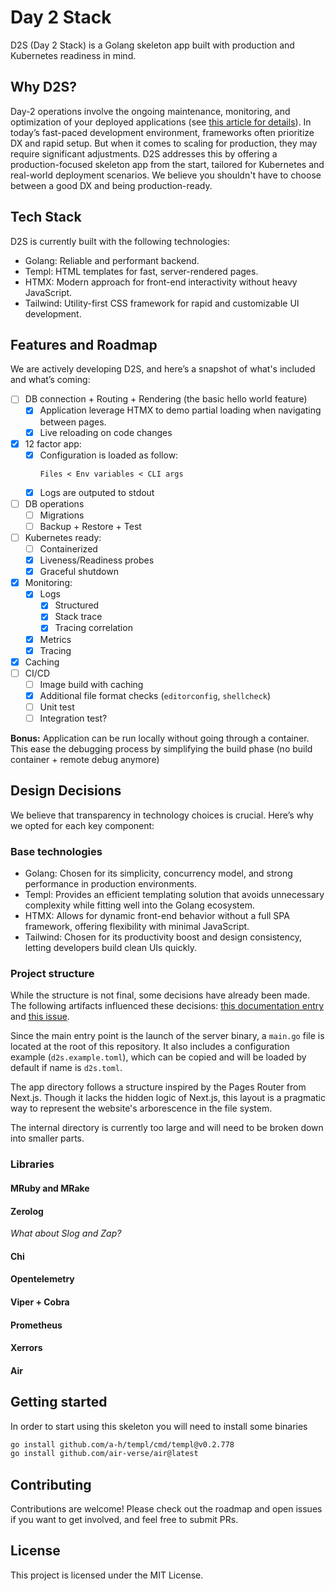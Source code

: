Day 2 Stack
===========

D2S (Day 2 Stack) is a Golang skeleton app built with production and Kubernetes readiness in mind.

Why D2S?
--------

Day-2 operations involve the ongoing maintenance, monitoring, and optimization of your
deployed applications (see [this article for details][day_2_ref]).
In today’s fast-paced development environment, frameworks often prioritize DX and rapid setup.
But when it comes to scaling for production, they may require significant adjustments.
D2S addresses this by offering a production-focused skeleton app from the start,
tailored for Kubernetes and real-world deployment scenarios.
We believe you shouldn't have to choose between a good DX and being production-ready.

Tech Stack
----------

D2S is currently built with the following technologies:

- Golang: Reliable and performant backend.
- Templ: HTML templates for fast, server-rendered pages.
- HTMX: Modern approach for front-end interactivity without heavy JavaScript.
- Tailwind: Utility-first CSS framework for rapid and customizable UI development.


Features and Roadmap
--------------------

We are actively developing D2S, and here’s a snapshot of what's included and what’s coming:

- [ ] DB connection + Routing + Rendering (the basic hello world feature)
	- [x] Application leverage HTMX to demo partial loading when navigating between pages.
	- [x] Live reloading on code changes
- [x] 12 factor app:
	- [x] Configuration is loaded as follow:
		```
		Files < Env variables < CLI args
		```
	- [x] Logs are outputed to stdout
- [ ] DB operations
	- [ ] Migrations
	- [ ] Backup + Restore + Test
- [ ] Kubernetes ready:
	- [ ] Containerized
	- [x] Liveness/Readiness probes
	- [x] Graceful shutdown
- [x] Monitoring:
	- [x] Logs
		- [x] Structured
		- [x] Stack trace
		- [x] Tracing correlation
	- [x] Metrics
	- [x] Tracing
- [x] Caching
- [ ] CI/CD
	- [ ] Image build with caching
	- [x] Additional file format checks (`editorconfig`, `shellcheck`)
	- [ ] Unit test
	- [ ] Integration test?

**Bonus:** Application can be run locally without going through a container.
This ease the debugging process by simplifying the build phase
(no build container + remote debug anymore)


Design Decisions
----------------

We believe that transparency in technology choices is crucial. 
Here’s why we opted for each key component:

### Base technologies

- Golang: Chosen for its simplicity, concurrency model, and strong performance in production environments.
- Templ: Provides an efficient templating solution that avoids unnecessary complexity while fitting well into the Golang ecosystem.
- HTMX: Allows for dynamic front-end behavior without a full SPA framework, offering flexibility with minimal JavaScript.
- Tailwind: Chosen for its productivity boost and design consistency, letting developers build clean UIs quickly.

### Project structure

While the structure is not final, some decisions have already been made.
The following artifacts influenced these decisions: [this documentation entry][layout_doc] and [this issue][layout_issue].

Since the main entry point is the launch of the server binary, a `main.go` file is located at the root of this repository. 
It also includes a configuration example (`d2s.example.toml`), 
which can be copied and will be loaded by default if name is `d2s.toml`.

The app directory follows a structure inspired by the Pages Router from Next.js. 
Though it lacks the hidden logic of Next.js, this layout is a pragmatic way to 
represent the website's arborescence in the file system.

The internal directory is currently too large and will need to be broken down into smaller parts.

### Libraries

#### MRuby and MRake

#### Zerolog

*What about Slog and Zap?*

#### Chi 

#### Opentelemetry

#### Viper + Cobra

#### Prometheus

#### Xerrors

#### Air


Getting started
---------------

In order to start using this skeleton you will need to install some binaries

```sh
go install github.com/a-h/templ/cmd/templ@v0.2.778
go install github.com/air-verse/air@latest
```

Contributing
------------

Contributions are welcome! Please check out the roadmap and open issues if you want to get involved, 
and feel free to submit PRs.

License
-------

This project is licensed under the MIT License.

[day_2_ref]: https://www.qovery.com/blog/day-0-day-1-day-2-what-are-the-differences/
[layout_doc]: https://go.dev/doc/modules/layout
[layout_issue]: https://github.com/golang-standards/project-layout/issues/117
[nextjs_pages_router]: https://nextjs.org/docs/pages/building-your-application/routing/pages-and-layouts
